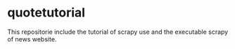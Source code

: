 # quotetutorial
This repositorie include the tutorial of scrapy use and the executable scrapy of news website.
